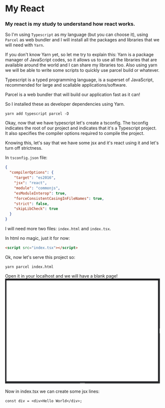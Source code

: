 # My React

### My react is my study to understand how react works.

So I'm using `Typescript` as my language (but you can choose it), using `Parcel` as web bundler and I will install all the packages and libraries that we will need with `Yarn`.

If you don't know Yarn yet, so let me try to explain this: Yarn is a package manager of JavaScript codes, so it allows us to use all the libraries that are available around the world and I can share my libraries too. Also using yarn we will be able to write some scripts to quickly use parcel build or whatever.

Typescript is a typed programming language, is a superset of JavaScript, recommended for large and scallable applications/software.

Parcel is a web bundler that will build our application fast as it can!

So I installed these as developer dependencies using Yarn.

```npm
yarn add typescript parcel -D
```

Okay, now that we have typescript let's create a tsconfig. The tsconfig indicates the root of our project and indicates that it's a Typescript project. It also specifies the compiler options required to compile the project.

Knowing this, let's say that we have some jsx and it's react using it and let's turn off strictness.

In `tsconfig.json` file:

```json
{
  "compilerOptions": {
    "target": "es2016",
    "jsx": "react",
    "module": "commonjs",
    "esModuleInterop": true,
    "forceConsistentCasingInFileNames": true,
    "strict": false,
    "skipLibCheck": true
  }
}
```

I will need more two files: `index.html` and `index.tsx`.

In html no magic, just it for now:

```html
<script src="index.tsx"></script>
```

Ok, now let's serve this project so:

```yarn
yarn parcel index.html
```

Open it in your localhost and we will have a blank page!
![](https://github.com/Jbnado/screenshotsMyReact/blob/main/Blank_Page.png)

Now in index.tsx we can create some jsx lines:

```tsx
const div = <div>Hello World</div>;
```
